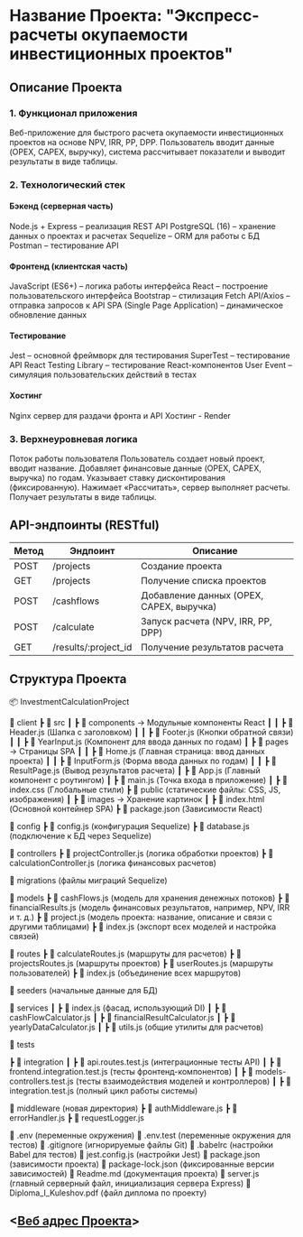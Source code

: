 # Название Проекта: "Экспресс-расчеты окупаемости инвестиционных проектов"

## Описание Проекта

### 1. Функционал приложения

Веб-приложение для быстрого расчета окупаемости инвестиционных проектов на основе NPV, IRR, PP, DPP. Пользователь вводит данные (OPEX, CAPEX, выручку), система рассчитывает показатели и выводит результаты в виде таблицы.

### 2. Технологический стек

#### Бэкенд (серверная часть)

Node.js + Express – реализация REST API
PostgreSQL (16) – хранение данных о проектах и расчетах
Sequelize – ORM для работы с БД
Postman – тестирование API

#### Фронтенд (клиентская часть)

JavaScript (ES6+) – логика работы интерфейса
React – построение пользовательского интерфейса
Bootstrap – стилизация
Fetch API/Axios – отправка запросов к API
SPA (Single Page Application) – динамическое обновление данных

#### Тестирование

Jest – основной фреймворк для тестирования
SuperTest – тестирование API
React Testing Library – тестирование React-компонентов
User Event – симуляция пользовательских действий в тестах

#### Хостинг

Nginx сервер для раздачи фронта и API
Хостинг - Render

### 3. Верхнеуровневая логика

Поток работы пользователя
Пользователь создает новый проект, вводит название.
Добавляет финансовые данные (OPEX, CAPEX, выручка) по годам.
Указывает ставку дисконтирования (фиксированную).
Нажимает «Рассчитать», сервер выполняет расчеты.
Получает результаты в виде таблицы.

## API-эндпоинты (RESTful)

| Метод | Эндпоинт             | Описание                                 |
| ----- | -------------------- | ---------------------------------------- |
| POST  | /projects            | Создание проекта                         |
| GET   | /projects            | Получение списка проектов                |
| POST  | /cashflows           | Добавление данных (OPEX, CAPEX, выручка) |
| POST  | /calculate           | Запуск расчета (NPV, IRR, PP, DPP)       |
| GET   | /results/:project_id | Получение результатов расчета            |

## Структура Проекта

📦 InvestmentCalculationProject

📂 client
┣ 📂 src
┃ ┣ 📂 components → Модульные компоненты React
┃ ┃ ┣ 📜 Header.js (Шапка с заголовком)
┃ ┃ ┣ 📜 Footer.js (Кнопки обратной связи)
┃ ┃ ┣ 📜 YearInput.js (Компонент для ввода данных по годам)
┃ ┣ 📂 pages → Страницы SPA
┃ ┃ ┣ 📜 Home.js (Главная страница: ввод данных проекта)
┃ ┃ ┣ 📜 InputForm.js (Форма ввода данных по годам)
┃ ┃ ┣ 📜 ResultPage.js (Вывод результатов расчета)
┃ ┣ 📜 App.js (Главный компонент с роутингом)
┃ ┣ 📜 main.js (Точка входа в приложение)
┃ ┣ 📜 index.css (Глобальные стили)
┣ 📂 public (статические файлы: CSS, JS, изображения)
┃ ┣ 📂 images → Хранение картинок
┃ ┣ 📜 index.html (Основной контейнер SPA)
┣ 📜 package.json (Зависимости React)

📂 config
┣ 📜 config.js (конфигурация Sequelize)
┣ 📜 database.js (подключение к БД через Sequelize)

📂 controllers
┣ 📜 projectController.js (логика обработки проектов)
┣ 📜 calculationController.js (логика финансовых расчетов)

📂 migrations (файлы миграций Sequelize)

📂 models
┣ 📜 cashFlows.js (модель для хранения денежных потоков)
┣ 📜 financialResults.js (модель финансовых результатов, например, NPV, IRR и т. д.)
┣ 📜 project.js (модель проекта: название, описание и связи с другими таблицами)
┣ 📜 index.js (экспорт всех моделей и настройка связей)

📂 routes
┣ 📜 calculateRoutes.js (маршруты для расчетов)
┣ 📜 projectsRoutes.js (маршруты проектов)
┣ 📜 userRoutes.js (маршруты пользователей)
┣ 📜 index.js (объединение всех маршрутов)

📂 seeders (начальные данные для БД)

📂 services
┃ ┣ 📜 index.js (фасад, использующий DI)
┃ ┣ 📜 cashFlowCalculator.js
┃ ┣ 📜 financialResultCalculator.js
┃ ┣ 📜 yearlyDataCalculator.js
┃ ┣ 📜 utils.js (общие утилиты для расчетов)

📂 tests

┣ 📂 integration
┃ ┣ 📜 api.routes.test.js (интеграционные тесты API)
┃ ┣ 📜 frontend.integration.test.js (тесты фронтенд-компонентов)
┃ ┣ 📜 models-controllers.test.js (тесты взаимодействия моделей и контроллеров)
┃ ┣ 📜 integration.test.js (полный цикл работы системы)

📂 middleware (новая директория)
┣ 📜 authMiddleware.js
┣ 📜 errorHandler.js
┣ 📜 requestLogger.js

📜 .env (переменные окружения)
📜 .env.test (переменные окружения для тестов)
📜 .gitignore (игнорируемые файлы Git)
📜 .babelrc (настройки Babel для тестов)
📜 jest.config.js (настройки Jest)
📜 package.json (зависимости проекта)
📜 package-lock.json (фиксированные версии зависимостей)
📜 Readme.md (документация проекта)
📜 server.js (главный серверный файл, инициализация сервера Express)
📜 Diploma_I_Kuleshov.pdf (файл диплома по проекту)

## <[Веб адрес Проекта](https://investment-calc.onrender.com)>
